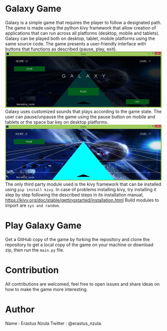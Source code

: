 Galaxy Game
===========
Galaxy is a simple game that requires the player to follow a designated path.
The game is made using the python kivy framework that allow creation of applications
that can run across all platforms (desktop, mobile and tablets).
Galaxy can be played both on desktop, tablet, mobile platforms using the same source code.
The game presents a user-friendly interface with buttons that functions as described
(pause, play, exit).
![Image](images/galaxy.JPG)
Galaxy uses customized sounds that plays according to the game state.
The user can pause/unpause the game using the pause button
on mobile and tablets or the space bar key on desktop platforms.
![Second Image](images/galaxy1.JPG)
The only third party module used is the kivy framework that can be installed using
`pip install kivy`. In case of problems installing kivy, try installing it step by step
following the described steps in its installation manual,
https://kivy.org/doc/stable/gettingstarted/installation.html
Build modules to import are `sys and random`.

Play Galaxy Game
================
Get a GitHub copy of the game by forking the repository and clone the repository to get a local
copy of the game on your machine or download zip, then run the `main.py` file.

Contribution
============
All contributions are welcomed, feel free to open issues and share ideas on how to make the
game more interesting.

Author
======
Name : Erastus Nzula
Twitter : @erastus_nzula.







